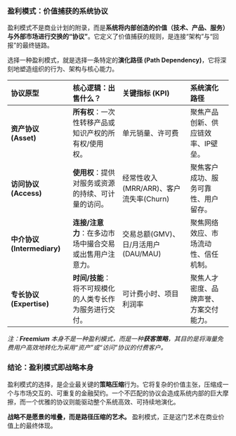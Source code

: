 ### 盈利模式：价值捕获的系统协议

盈利模式不是商业计划的附录，而是**系统将内部创造的价值（技术、产品、服务）与外部市场进行交换的“协议”**。它定义了价值捕获的规则，是连接“架构”与“回报”的最终链路。

选择一种盈利模式，就是选择一条特定的**演化路径 (Path Dependency)**，它将深刻地塑造组织的行为、架构与核心能力。

| 协议原型 | 核心逻辑：出售什么？ | 关键指标 (KPI) | 系统演化路径 |
| :--- | :--- | :--- | :--- |
| **资产协议 (Asset)** | **所有权**：一次性转移产品或知识产权的所有权/使用权。 | 单元销量、许可费 | 聚焦产品创新、供应链效率、IP壁垒。 |
| **访问协议 (Access)** | **使用权**：提供对服务或资源的持续、可计量的访问。 | 经常性收入(MRR/ARR)、客户流失率(Churn) | 聚焦客户成功、服务可靠性、用户留存。 |
| **中介协议 (Intermediary)** | **连接/注意力**：在多边市场中撮合交易或出售用户注意力。 | 交易总额(GMV)、日/月活用户(DAU/MAU) | 聚焦网络效应、市场流动性、信任机制。 |
| **专长协议 (Expertise)** | **时间/技能**：将不可规模化的人类专长作为服务进行交付。 | 可计费小时、项目利润率 | 聚焦人才密度、品牌声誉、方案交付能力。 |

*注：**Freemium** 本身不是一种盈利模式，而是一种**获客策略**，其目的是将海量免费用户高效地转化为采用“资产”或“访问”协议的付费客户。*

### 结论：盈利模式即战略本身

盈利模式的选择，是企业最关键的**策略压缩**行为。它将复杂的价值主张，压缩成一个与市场交互的、可重复的金融契约。一个不匹配的协议会造成系统内部的巨大摩擦，而一个优雅的协议则能驱动整个系统高效、可持续地演化。

**战略不是愿景的堆叠，而是路径压缩的艺术。** 盈利模式，正是这门艺术在商业价值上的最终体现。